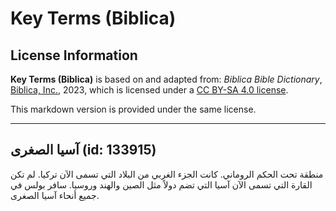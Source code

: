 # Key Terms (Biblica)

## License Information

**Key Terms (Biblica)** is based on and adapted from: _Biblica Bible Dictionary_, [Biblica, Inc.](https://www.biblica.com/), 2023, which is licensed under a [CC BY-SA 4.0 license](https://creativecommons.org/licenses/by-sa/4.0/legalcode.en).

This markdown version is provided under the same license.



--------------------------------

## آسيا الصغرى (id: 133915)

منطقة تحت الحكم الروماني. كانت الجزء الغربي من البلاد التي تسمى الآن تركيا. لم تكن القارة التي تسمى الآن آسيا التي تضم دولاً مثل الصين والهند وروسيا. سافر بولس في جميع أنحاء آسيا الصغرى.



